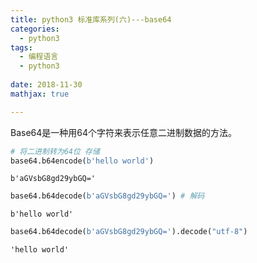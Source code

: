 ```yaml
---
title: python3 标准库系列(六)---base64
categories: 
  - python3
tags:
  - 编程语言
  - python3
  
date: 2018-11-30
mathjax: true

---
```


Base64是一种用64个字符来表示任意二进制数据的方法。

```python
# 将二进制转为64位 存储
base64.b64encode(b'hello world')
```




    b'aGVsbG8gd29ybGQ='




```python
base64.b64decode(b'aGVsbG8gd29ybGQ=') # 解码
```




    b'hello world'




```python
base64.b64decode(b'aGVsbG8gd29ybGQ=').decode("utf-8")
```




    'hello world'

